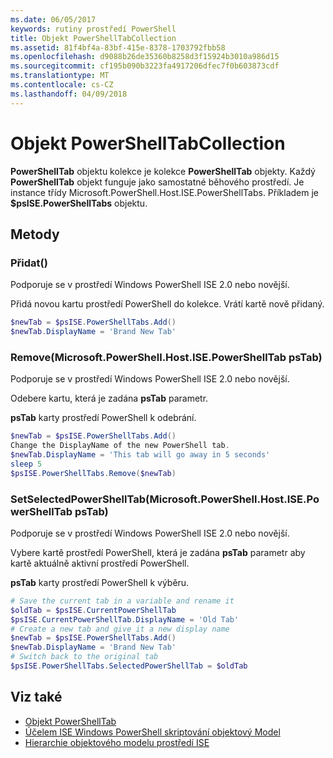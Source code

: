 ```yaml
---
ms.date: 06/05/2017
keywords: rutiny prostředí PowerShell
title: Objekt PowerShellTabCollection
ms.assetid: 81f4bf4a-83bf-415e-8378-1703792fbb58
ms.openlocfilehash: d9088b26de35360b8258d3f15924b3010a986d15
ms.sourcegitcommit: cf195b090b3223fa4917206dfec7f0b603873cdf
ms.translationtype: MT
ms.contentlocale: cs-CZ
ms.lasthandoff: 04/09/2018
---
```

# <a name="the-powershelltabcollection-object"></a>Objekt PowerShellTabCollection

**PowerShellTab** objektu kolekce je kolekce **PowerShellTab** objekty. Každý **PowerShellTab** objekt funguje jako samostatné běhového prostředí. Je instance třídy Microsoft.PowerShell.Host.ISE.PowerShellTabs. Příkladem je **$psISE.PowerShellTabs** objektu.

## <a name="methods"></a>Metody

### <a name="add"></a>Přidat\(\)

Podporuje se v prostředí Windows PowerShell ISE 2.0 nebo novější.

Přidá novou kartu prostředí PowerShell do kolekce. Vrátí kartě nově přidaný.

```powershell
$newTab = $psISE.PowerShellTabs.Add()
$newTab.DisplayName = 'Brand New Tab'
```

### <a name="removemicrosoftpowershellhostisepowershelltab-pstab"></a>Remove\(Microsoft.PowerShell.Host.ISE.PowerShellTab psTab\)

Podporuje se v prostředí Windows PowerShell ISE 2.0 nebo novější.

Odebere kartu, která je zadána **psTab** parametr.

**psTab** karty prostředí PowerShell k odebrání.

```powershell
$newTab = $psISE.PowerShellTabs.Add()
Change the DisplayName of the new PowerShell tab.
$newTab.DisplayName = 'This tab will go away in 5 seconds'
sleep 5
$psISE.PowerShellTabs.Remove($newTab)
```

### <a name="setselectedpowershelltabmicrosoftpowershellhostisepowershelltab-pstab"></a>SetSelectedPowerShellTab\(Microsoft.PowerShell.Host.ISE.PowerShellTab psTab\)

Podporuje se v prostředí Windows PowerShell ISE 2.0 nebo novější.

Vybere kartě prostředí PowerShell, která je zadána **psTab** parametr aby kartě aktuálně aktivní prostředí PowerShell.

**psTab** karty prostředí PowerShell k výběru.

```powershell
# Save the current tab in a variable and rename it
$oldTab = $psISE.CurrentPowerShellTab
$psISE.CurrentPowerShellTab.DisplayName = 'Old Tab'
# Create a new tab and give it a new display name
$newTab = $psISE.PowerShellTabs.Add()
$newTab.DisplayName = 'Brand New Tab'
# Switch back to the original tab
$psISE.PowerShellTabs.SelectedPowerShellTab = $oldTab
```

## <a name="see-also"></a>Viz také

- [Objekt PowerShellTab](The-PowerShellTab-Object.md)
- [Účelem ISE Windows PowerShell skriptování objektový Model](Purpose-of-the-Windows-PowerShell-ISE-Scripting-Object-Model.md)
- [Hierarchie objektového modelu prostředí ISE](The-ISE-Object-Model-Hierarchy.md)